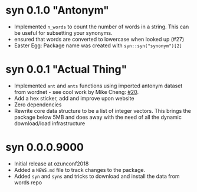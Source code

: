 # syn 0.1.0 "Antonym"

* Implemented `n_words` to count the number of words in a string. This can be
  useful for subsetting your synonyms.
* ensured that words are converted to lowercase when looked up (#27)
* Easter Egg: Package name was created with `syn::syn("synonym")[2]`

# syn 0.0.1 "Actual Thing"

* Implemented `ant` and `ants` functions using imported antonym dataset from wordnet - see cool work by Mike Cheng: [#20](https://github.com/njtierney/syn/pull/20).
* Add a hex sticker, add and improve upon website
* Zero dependencies
* Rewrite core data structure to be a list of integer vectors. This brings the package below 5MB and does away with the need of all the
  dynamic download/load infrastructure
  
# syn 0.0.0.9000

* Initial release at ozunconf2018
* Added a `NEWS.md` file to track changes to the package.
* Added `syn` and `syns` and tricks to download and install the data from words repo
